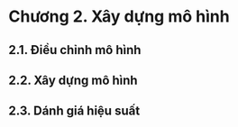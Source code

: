 # Chương 2. Xây dựng mô hình
## 2.1. Điều chỉnh mô hình
## 2.2. Xây dựng mô hình
## 2.3. Dánh giá hiệu suất
